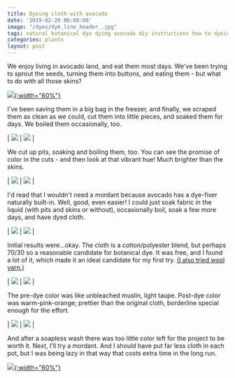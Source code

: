 ```yaml
---
title: Dyeing cloth with avocado
date: '2019-02-20 06:00:00'
image: "/dyes/dye_line_header_.jpg"
tags: natural botanical dye dying avocado diy instructions how to dyeing cloth cotton
categories: plants
layout: post
---
```


We enjoy living in avocado land, and eat them most days. We've been trying to sprout the seeds, turning them into buttons, and eating them - but what to do with all those skins?

[![](/images/dyes/avocados_.jpg){:width="60%"}](/images/dyes/avocados.jpg)

I've been saving them in a big bag in the freezer, and finally, we scraped them as clean as we could, cut them into little pieces, and soaked them for days. We boiled them occasionally, too.

| [![](/images/dyes/avocado_.jpg)](/images/dyes/avocado.jpg) | [![](/images/dyes/avocado_pot_.jpg)](/images/dyes/avocado_pot.jpg) |

We cut up pits, soaking and boiling them, too. You can see the promise of color in the cuts - and then look at that vibrant hue! Much brighter than the skins.

| [![](/images/dyes/pits3_.jpg)](/images/dyes/pits3.jpg) | [![](/images/dyes/pits_pot_.jpg)](/images/dyes/pits_pot.jpg) |

I'd read that I wouldn't need a mordant because avocado has a dye-fixer naturally built-in. Well, good, even easier! I could just soak fabric in the liquid (with pits and skins or without), occasionally boil, soak a few more days, and have dyed cloth.

| [![](/images/dyes/avocado_set_.jpg)](/images/dyes/avocado_set.jpg) | [![](/images/dyes/avocado_pan_.jpg)](/images/dyes/avocado_pan.jpg) |

Initial results were...okay. The cloth is a cotton/polyester blend, but perhaps 70/30 so a reasonable candidate for botanical dye. It was free, and I found a lot of it, which made it an ideal candidate for my first try. [(I also tried wool yarn.)](http://reverdecer.annalisagross.com/2019/02/21/dyeing-yarn-with-plants/)

| [![](/images/dyes/avocado_set_.jpg)](/images/dyes/avocado_set.jpg) | [![](/images/dyes/avocado_pan_.jpg)](/images/dyes/avocado_pan.jpg) |

The pre-dye color was like unbleached muslin, light taupe. Post-dye color was warm-pink-orange; prettier than the original cloth, borderline special enough for the effort.

| [![](/images/dyes/dyeing_.jpg)](/images/dyes/dyeing.jpg) | [![](/images/dyes/avocado_bowl3_.jpg)](/images/dyes/avocado_bowl3.jpg) |

And after a soapless wash there was too little color left for the project to be worth it. Next, I'll try a mordant. And I should have put far less cloth in each pot, but I was being lazy in that way that costs extra time in the long run.

[![](/images/dyes/dye_result_.jpg){:width="60%"}](/images/dyes/dye_result.jpg)
